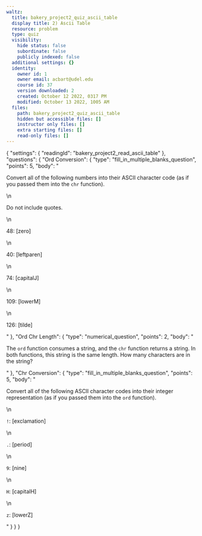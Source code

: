 ```yaml
---
waltz:
  title: bakery_project2_quiz_ascii_table
  display title: 2) Ascii Table
  resource: problem
  type: quiz
  visibility:
    hide status: false
    subordinate: false
    publicly indexed: false
  additional settings: {}
  identity:
    owner id: 1
    owner email: acbart@udel.edu
    course id: 37
    version downloaded: 2
    created: October 12 2022, 0317 PM
    modified: October 13 2022, 1005 AM
  files:
    path: bakery_project2_quiz_ascii_table
    hidden but accessible files: []
    instructor only files: []
    extra starting files: []
    read-only files: []
---
```

{
  "settings": {
    "readingId": "bakery_project2_read_ascii_table"
  },
  "questions": {
    "Ord Conversion": {
      "type": "fill_in_multiple_blanks_question",
      "points": 5,
      "body": "<p>Convert all of the following numbers into their ASCII character code (as if you passed them into the <code>chr</code> function).</p>\n<p>Do not include quotes.</p>\n<p>48: [zero]</p>\n<p>40: [leftparen]</p>\n<p>74: [capitalJ]</p>\n<p>109: [lowerM]</p>\n<p>126: [tilde]</p>"
    },
    "Ord Chr Length": {
      "type": "numerical_question",
      "points": 2,
      "body": "<p>The <code>ord</code> function consumes a string, and the <code>chr</code> function returns a string. In both functions, this string is the same length. How many characters are in the string?</p>"
    },
    "Chr Conversion": {
      "type": "fill_in_multiple_blanks_question",
      "points": 5,
      "body": "<p>Convert all of the following ASCII character codes into their integer representation (as if you passed them into the <code>ord</code> function).</p>\n<p><code>!</code>: [exclamation]</p>\n<p><code>.</code>: [period]</p>\n<p><code>9</code>: [nine]</p>\n<p><code>H</code>: [capitalH]</p>\n<p><code>z</code>: [lowerZ]</p>"
    }
  }
}